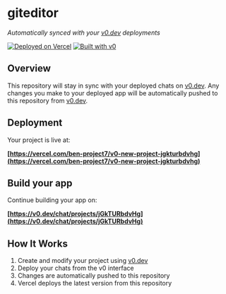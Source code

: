 # giteditor

*Automatically synced with your [v0.dev](https://v0.dev) deployments*

[![Deployed on Vercel](https://img.shields.io/badge/Deployed%20on-Vercel-black?style=for-the-badge&logo=vercel)](https://vercel.com/ben-project7/v0-new-project-jgkturbdvhg)
[![Built with v0](https://img.shields.io/badge/Built%20with-v0.dev-black?style=for-the-badge)](https://v0.dev/chat/projects/jGkTURbdvHg)

## Overview

This repository will stay in sync with your deployed chats on [v0.dev](https://v0.dev).
Any changes you make to your deployed app will be automatically pushed to this repository from [v0.dev](https://v0.dev).

## Deployment

Your project is live at:

**[https://vercel.com/ben-project7/v0-new-project-jgkturbdvhg](https://vercel.com/ben-project7/v0-new-project-jgkturbdvhg)**

## Build your app

Continue building your app on:

**[https://v0.dev/chat/projects/jGkTURbdvHg](https://v0.dev/chat/projects/jGkTURbdvHg)**

## How It Works

1. Create and modify your project using [v0.dev](https://v0.dev)
2. Deploy your chats from the v0 interface
3. Changes are automatically pushed to this repository
4. Vercel deploys the latest version from this repository